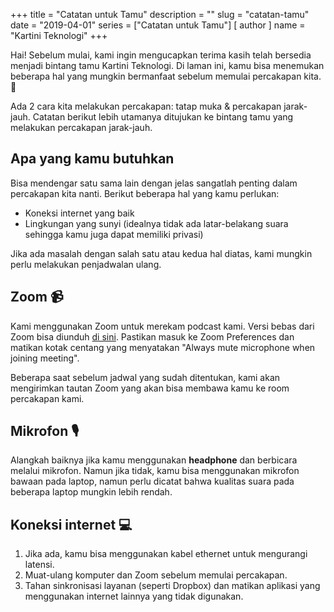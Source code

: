 +++
title = "Catatan untuk Tamu"
description = ""
slug = "catatan-tamu"
date = "2019-04-01"
series = ["Catatan untuk Tamu"]
[ author ]
  name = "Kartini Teknologi"
+++

Hai! Sebelum mulai, kami ingin mengucapkan terima kasih telah bersedia menjadi bintang tamu Kartini Teknologi. Di laman ini, kamu bisa menemukan beberapa hal yang mungkin bermanfaat sebelum memulai percakapan kita. 🙌

Ada 2 cara kita melakukan percakapan: tatap muka & percakapan jarak-jauh. Catatan berikut lebih utamanya ditujukan ke bintang tamu yang melakukan percakapan jarak-jauh.

## Apa yang kamu butuhkan

Bisa mendengar satu sama lain dengan jelas sangatlah penting dalam percakapan kita nanti. Berikut beberapa hal yang kamu perlukan:

- Koneksi internet yang baik
- Lingkungan yang sunyi (idealnya tidak ada latar-belakang suara sehingga kamu juga dapat memiliki privasi)

Jika ada masalah dengan salah satu atau kedua hal diatas, kami mungkin perlu melakukan penjadwalan ulang.

## Zoom 📹

Kami menggunakan Zoom untuk merekam podcast kami. Versi bebas dari Zoom bisa diunduh [di sini](https://zoom.us/download). Pastikan masuk ke Zoom Preferences dan matikan kotak centang yang menyatakan "Always mute microphone when joining meeting".

Beberapa saat sebelum jadwal yang sudah ditentukan, kami akan mengirimkan tautan Zoom yang akan bisa membawa kamu ke room percakapan kami.

## Mikrofon 🎙️

Alangkah baiknya jika kamu menggunakan **headphone** dan berbicara melalui mikrofon. Namun jika tidak, kamu bisa menggunakan mikrofon bawaan pada laptop, namun perlu dicatat bahwa kualitas suara pada beberapa laptop mungkin lebih rendah.

## Koneksi internet 💻

1. Jika ada, kamu bisa menggunakan kabel ethernet untuk mengurangi latensi.
2. Muat-ulang komputer dan Zoom sebelum memulai percakapan.
3. Tahan sinkronisasi layanan (seperti Dropbox) dan matikan aplikasi yang menggunakan internet lainnya yang tidak digunakan.
